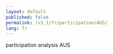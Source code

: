 ```yaml
---
layout: default
published: false
permalink: /v3_1/fr/participation/AUS/
lang: fr
---
```


participation analysis AUS
